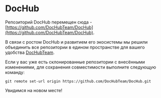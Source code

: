 # DocHub

Репозиторий DocHub перемещен сюда - [https://github.com/DocHubTeam/DocHub](https://github.com/DocHubTeam/DocHub).

В связи с ростом DocHub и развитием его экосистемы мы решили объединить все репозитории в едином пространстве для вашего удобства [DocHubTeam](https://github.com/DocHubTeam).

Если у вас уже есть склонированные репозитории с внесёнными изменениями, для сохранения совместимости выполните следующую команду:
```
git remote set-url origin https://github.com/DocHubTeam/DocHub.git
```

Увидимся на новом месте!
